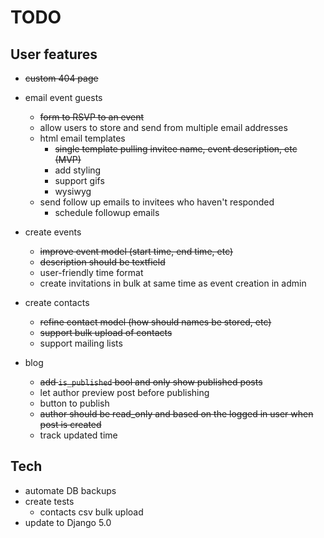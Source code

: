 # TODO

## User features

- ~~custom 404 page~~

- email event guests
  - ~~form to RSVP to an event~~
  - allow users to store and send from multiple email addresses
  - html email templates
    - ~~single template pulling invitee name, event description, etc (MVP)~~
    - add styling
    - support gifs
    - wysiwyg
  - send follow up emails to invitees who haven't responded
    - schedule followup emails

- create events
  - ~~improve event model (start time, end time, etc)~~
  - ~~description should be textfield~~
  - user-friendly time format
  - create invitations in bulk at same time as event creation in admin

- create contacts
  - ~~refine contact model (how should names be stored, etc)~~
  - ~~support bulk upload of contacts~~
  - support mailing lists

- blog
  - ~~add `is_published` bool and only show published posts~~
  - let author preview post before publishing
  - button to publish
  - ~~author should be read_only and based on the logged in user when post is created~~
  - track updated time

## Tech

- automate DB backups
- create tests
  - contacts csv bulk upload
- update to Django 5.0
